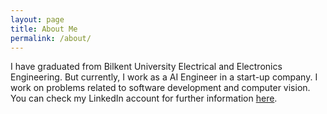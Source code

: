 ```yaml
---
layout: page
title: About Me
permalink: /about/
---
```


I have graduated from Bilkent University Electrical and Electronics Engineering. But currently, I work as a AI Engineer in a start-up company. I work on problems related to software development and computer vision. You can check my LinkedIn account for further information [here](https://www.linkedin.com/in/utku-mert-top%C3%A7uo%C4%9Flu-29a3b0114/).